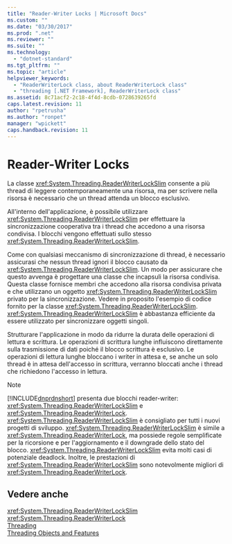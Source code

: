 ```yaml
---
title: "Reader-Writer Locks | Microsoft Docs"
ms.custom: ""
ms.date: "03/30/2017"
ms.prod: ".net"
ms.reviewer: ""
ms.suite: ""
ms.technology: 
  - "dotnet-standard"
ms.tgt_pltfrm: ""
ms.topic: "article"
helpviewer_keywords: 
  - "ReaderWriterLock class, about ReaderWriterLock class"
  - "threading [.NET Framework], ReaderWriterLock class"
ms.assetid: 8c71acf2-2c18-4f4d-8cdb-0728639265fd
caps.latest.revision: 11
author: "rpetrusha"
ms.author: "ronpet"
manager: "wpickett"
caps.handback.revision: 11
---
```

# Reader-Writer Locks
La classe <xref:System.Threading.ReaderWriterLockSlim> consente a più thread di leggere contemporaneamente una risorsa, ma per scrivere nella risorsa è necessario che un thread attenda un blocco esclusivo.  
  
 All'interno dell'applicazione, è possibile utilizzare <xref:System.Threading.ReaderWriterLockSlim> per effettuare la sincronizzazione cooperativa tra i thread che accedono a una risorsa condivisa.  I blocchi vengono effettuati sullo stesso <xref:System.Threading.ReaderWriterLockSlim>.  
  
 Come con qualsiasi meccanismo di sincronizzazione di thread, è necessario assicurasi che nessun thread ignori il blocco causato da <xref:System.Threading.ReaderWriterLockSlim>.  Un modo per assicurare che questo avvenga è progettare una classe che incapsuli la risorsa condivisa.  Questa classe fornisce membri che accedono alla risorsa condivisa privata e che utilizzano un oggetto <xref:System.Threading.ReaderWriterLockSlim> privato per la sincronizzazione.  Vedere in proposito l'esempio di codice fornito per la classe <xref:System.Threading.ReaderWriterLockSlim>.  <xref:System.Threading.ReaderWriterLockSlim> è abbastanza efficiente da essere utilizzato per sincronizzare oggetti singoli.  
  
 Strutturare l'applicazione in modo da ridurre la durata delle operazioni di lettura e scrittura.  Le operazioni di scrittura lunghe influiscono direttamente sulla trasmissione di dati poiché il blocco scrittura è esclusivo.  Le operazioni di lettura lunghe bloccano i writer in attesa e, se anche un solo thread è in attesa dell'accesso in scrittura, verranno bloccati anche i thread che richiedono l'accesso in lettura.  
  
> [!NOTE]
>  [!INCLUDE[dnprdnshort](../../../includes/dnprdnshort-md.md)] presenta due blocchi reader\-writer: <xref:System.Threading.ReaderWriterLockSlim> e <xref:System.Threading.ReaderWriterLock>.  <xref:System.Threading.ReaderWriterLockSlim> è consigliato per tutti i nuovi progetti di sviluppo.  <xref:System.Threading.ReaderWriterLockSlim> è simile a <xref:System.Threading.ReaderWriterLock>, ma possiede regole semplificate per la ricorsione e per l'aggiornamento e il downgrade dello stato del blocco.  <xref:System.Threading.ReaderWriterLockSlim> evita molti casi di potenziale deadlock.  Inoltre, le prestazioni di <xref:System.Threading.ReaderWriterLockSlim> sono notevolmente migliori di <xref:System.Threading.ReaderWriterLock>.  
  
## Vedere anche  
 <xref:System.Threading.ReaderWriterLockSlim>   
 <xref:System.Threading.ReaderWriterLock>   
 [Threading](../../../docs/standard/threading/index.md)   
 [Threading Objects and Features](../../../docs/standard/threading/threading-objects-and-features.md)